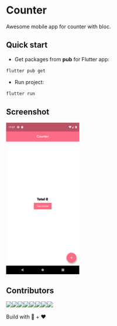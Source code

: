 # Counter

Awesome mobile app for counter with bloc.

## Quick start

- Get packages from **pub** for Flutter app:

```bash
flutter pub get
```

- Run project:

```bash
flutter run
```

## Screenshot

<span><img width=200 src="flutter_01.png" alt="screen_shot" /><span/>

## Contributors

[![](https://sourcerer.io/fame/tvc12/tvc12/counter_bloc_simple/images/0)](https://sourcerer.io/fame/tvc12/tvc12/counter_bloc_simple/links/0)[![](https://sourcerer.io/fame/tvc12/tvc12/counter_bloc_simple/images/1)](https://sourcerer.io/fame/tvc12/tvc12/counter_bloc_simple/links/1)[![](https://sourcerer.io/fame/tvc12/tvc12/counter_bloc_simple/images/2)](https://sourcerer.io/fame/tvc12/tvc12/counter_bloc_simple/links/2)[![](https://sourcerer.io/fame/tvc12/tvc12/counter_bloc_simple/images/3)](https://sourcerer.io/fame/tvc12/tvc12/counter_bloc_simple/links/3)[![](https://sourcerer.io/fame/tvc12/tvc12/counter_bloc_simple/images/4)](https://sourcerer.io/fame/tvc12/tvc12/counter_bloc_simple/links/4)[![](https://sourcerer.io/fame/tvc12/tvc12/counter_bloc_simple/images/5)](https://sourcerer.io/fame/tvc12/tvc12/counter_bloc_simple/links/5)[![](https://sourcerer.io/fame/tvc12/tvc12/counter_bloc_simple/images/6)](https://sourcerer.io/fame/tvc12/tvc12/counter_bloc_simple/links/6)[![](https://sourcerer.io/fame/tvc12/tvc12/counter_bloc_simple/images/7)](https://sourcerer.io/fame/tvc12/tvc12/counter_bloc_simple/links/7)

Build with 🙌 + ❤️
